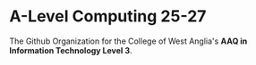 # A-Level Computing 25-27
The Github Organization for the College of West Anglia's **AAQ in Information Technology Level 3**.
